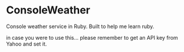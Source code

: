 ConsoleWeather
==============

Console weather service in Ruby. Built to help me learn ruby.

in case you were to use this... please remember to get an API key from Yahoo and set it.
